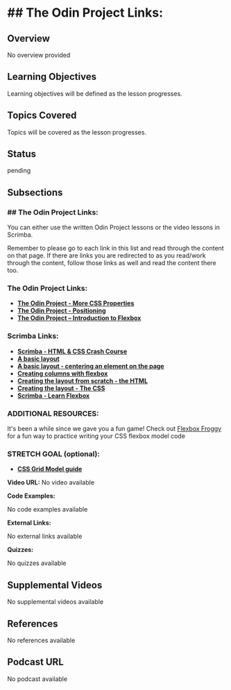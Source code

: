 # ## The Odin Project Links:

## Overview

No overview provided

## Learning Objectives

Learning objectives will be defined as the lesson progresses.

## Topics Covered

Topics will be covered as the lesson progresses.

## Status

pending

## Subsections

### ## The Odin Project Links:

You can either use the written Odin Project lessons or the video lessons in Scrimba.

Remember to please go to each link in this list and read through the content on that page. If there are links you are redirected to as you read/work through the content, follow those links as well and read the content there too.

### The Odin Project Links:
- **[The Odin Project - More CSS Properties](https://www.theodinproject.com/lessons/node-path-intermediate-html-and-css-more-css-properties)**
- **[The Odin Project - Positioning](https://www.theodinproject.com/lessons/node-path-intermediate-html-and-css-positioning)**
- **[The Odin Project – Introduction to Flexbox](https://www.theodinproject.com/paths/foundations/courses/foundations/lessons/introduction-to-flexbox)**

### Scrimba Links:
- **[Scrimba - HTML & CSS Crash Course](https://v2.scrimba.com/html-css-crash-course-c02l/~00)**
- **[A basic layout](https://v2.scrimba.com/html-css-crash-course-c02l/~0o)**
- **[A basic layout - centering an element on the page](https://v2.scrimba.com/html-css-crash-course-c02l/~0p)**
- **[Creating columns with flexbox](https://v2.scrimba.com/html-css-crash-course-c02l/~0q)**
- **[Creating the layout from scratch - the HTML](https://v2.scrimba.com/html-css-crash-course-c02l/~0r)**
- **[Creating the layout - The CSS](https://v2.scrimba.com/html-css-crash-course-c02l/~0s)**
- **[Scrimba - Learn Flexbox](https://v2.scrimba.com/learn-flexbox-c0k/~00)**

### ADDITIONAL RESOURCES:
It's been a while since we gave you a fun game! Check out [Flexbox Froggy](https://flexboxfroggy.com/) for a fun way to practice writing your CSS flexbox model code

### STRETCH GOAL (optional):
- **[CSS Grid Model guide](https://css-tricks.com/snippets/css/complete-guide-grid/)**


**Video URL:** No video available

**Code Examples:**

No code examples available

**External Links:**

No external links available

**Quizzes:**

No quizzes available

## Supplemental Videos

No supplemental videos available

## References

No references available

## Podcast URL

No podcast available